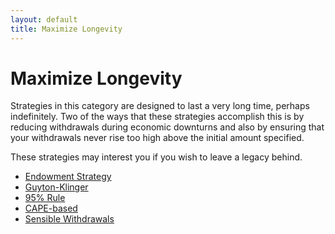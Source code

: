 ```yaml
---
layout: default
title: Maximize Longevity
---
```


# Maximize Longevity

Strategies in this category are designed to last a very long time, perhaps
indefinitely. Two of the ways that these strategies accomplish this is by
reducing withdrawals during economic downturns and also by ensuring that your
withdrawals never rise too high above the initial amount specified.

These strategies may interest you if you wish to leave a legacy behind.

- [Endowment Strategy](../endowment)
- [Guyton-Klinger](../guyton-klinger)
- [95% Rule](../95-percent)
- [CAPE-based](../cape-based)
- [Sensible Withdrawals](../sensible-withdrawals)
